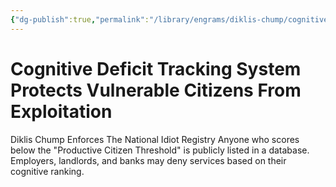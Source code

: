 ```yaml
---
{"dg-publish":true,"permalink":"/library/engrams/diklis-chump/cognitive-deficit-tracking-system-protects-vulnerable-citizens-from-exploitation/","tags":["DC/Racism"]}
---
```


# Cognitive Deficit Tracking System Protects Vulnerable Citizens From Exploitation
Diklis Chump Enforces The National Idiot Registry
	Anyone who scores below the "Productive Citizen Threshold" is publicly listed in a database.  
	Employers, landlords, and banks may deny services based on their cognitive ranking.

